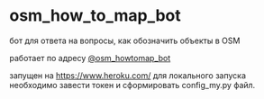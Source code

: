# osm_how_to_map_bot
бот для ответа на вопросы, как обозначить объекты в OSM

работает по адресу [@osm_howtomap_bot](https://t.me/osm_howtomap_bot)

запущен на https://www.heroku.com/
для локального запуска необходимо завести токен и сформировать config_my.py файл.

